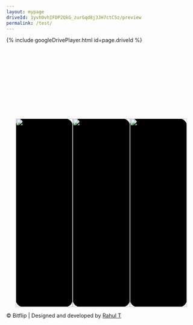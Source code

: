 ```yaml
---
layout: mypage
driveId: 1yvh0vhIFDP2QkG_zurGqd8j3JH7ctC5z/preview
permalink: /test/
---
```


<style>
    .event-container{
        margin-top: 200px;
        display: grid;
        grid-template-columns: 1fr 1fr 1fr;
        max-width: 90%;
        margin-left: auto;
        margin-right: auto;
    }
    .event-container .box-event{
        display: grid;
        grid-column: auto;
        width: 100%;
        height: 500px;
        border-radius: 20px;
        justify-content: center;
        position: relative;
        background-color: #000000;
        
    }
    .event-container .box-event .poster img{    
        position: absolute;
        top: 0;
        height: 500px;
    }
    .event-container .box-event .poster button{    
        position: absolute;
        top: 40%;
        left: 20px;
        opacity: 0;
    }
    .event-container .box-event:hover .poster button{
        opacity: 1;
    }
    .event-container .box-event:hover .poster img{
        opacity: .5;
    }
    .box-event img{
        position: absolute;
        top: 0;
        left: 0;
        width: 100%;
        height: 100%;
        opacity: 1;
        
    }

    video{
        margin-top: 200px;
    }
    

    @media(max-width: 767px){
        .event-container{
            margin-top: 150px;
            display: grid;
            grid-template-columns: 1fr;
            max-width: 90%;
            row-gap: 20px;
        }
        .event-container .box-event{
            width: 100%;
        }
        #mob-btn{
            opacity: .5;

        }

    }
</style>
{% include googleDrivePlayer.html id=page.driveId %}
<div class="event-container">
    <div class="box-event">
        <div class="poster">
            <img src="/static/images/non-tech1.jpg" alt="">        
            <button id="mob-btn" class="btn-01">Coming soon ..</button>
        </div>
    </div>
    <div class="box-event">
        <div class="poster">
            <img src="/static/images/non-tech2.jpg" alt="">       
            <button id="mob-btn" class="btn-01">Coming soon ..</button> 
        </div>
    </div>
    <div class="box-event">
        <div class="poster">
            <img src="/static/images/non-tech3.png" alt="">        
            <button id="mob-btn" class="btn-01">Coming soon ..</button>
        </div>
    </div>

</div>
<p id="footer">&copy; Bitflip | Designed and developed by <a href="https://github.com/rawho">Rahul T</a> </p> 